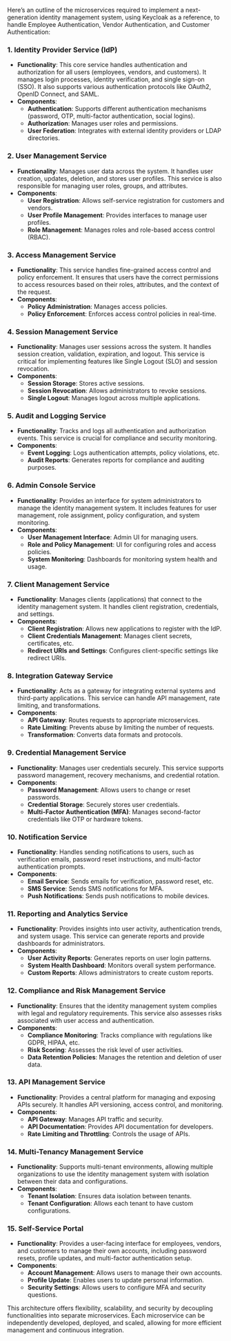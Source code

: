 Here’s an outline of the microservices required to implement a next-generation identity management system, using Keycloak as a reference, to handle Employee Authentication, Vendor Authentication, and Customer Authentication:

### 1. **Identity Provider Service (IdP)**
   - **Functionality**: This core service handles authentication and authorization for all users (employees, vendors, and customers). It manages login processes, identity verification, and single sign-on (SSO). It also supports various authentication protocols like OAuth2, OpenID Connect, and SAML.
   - **Components**:
     - **Authentication**: Supports different authentication mechanisms (password, OTP, multi-factor authentication, social logins).
     - **Authorization**: Manages user roles and permissions.
     - **User Federation**: Integrates with external identity providers or LDAP directories.
   
### 2. **User Management Service**
   - **Functionality**: Manages user data across the system. It handles user creation, updates, deletion, and stores user profiles. This service is also responsible for managing user roles, groups, and attributes.
   - **Components**:
     - **User Registration**: Allows self-service registration for customers and vendors.
     - **User Profile Management**: Provides interfaces to manage user profiles.
     - **Role Management**: Manages roles and role-based access control (RBAC).

### 3. **Access Management Service**
   - **Functionality**: This service handles fine-grained access control and policy enforcement. It ensures that users have the correct permissions to access resources based on their roles, attributes, and the context of the request.
   - **Components**:
     - **Policy Administration**: Manages access policies.
     - **Policy Enforcement**: Enforces access control policies in real-time.

### 4. **Session Management Service**
   - **Functionality**: Manages user sessions across the system. It handles session creation, validation, expiration, and logout. This service is critical for implementing features like Single Logout (SLO) and session revocation.
   - **Components**:
     - **Session Storage**: Stores active sessions.
     - **Session Revocation**: Allows administrators to revoke sessions.
     - **Single Logout**: Manages logout across multiple applications.

### 5. **Audit and Logging Service**
   - **Functionality**: Tracks and logs all authentication and authorization events. This service is crucial for compliance and security monitoring.
   - **Components**:
     - **Event Logging**: Logs authentication attempts, policy violations, etc.
     - **Audit Reports**: Generates reports for compliance and auditing purposes.

### 6. **Admin Console Service**
   - **Functionality**: Provides an interface for system administrators to manage the identity management system. It includes features for user management, role assignment, policy configuration, and system monitoring.
   - **Components**:
     - **User Management Interface**: Admin UI for managing users.
     - **Role and Policy Management**: UI for configuring roles and access policies.
     - **System Monitoring**: Dashboards for monitoring system health and usage.

### 7. **Client Management Service**
   - **Functionality**: Manages clients (applications) that connect to the identity management system. It handles client registration, credentials, and settings.
   - **Components**:
     - **Client Registration**: Allows new applications to register with the IdP.
     - **Client Credentials Management**: Manages client secrets, certificates, etc.
     - **Redirect URIs and Settings**: Configures client-specific settings like redirect URIs.

### 8. **Integration Gateway Service**
   - **Functionality**: Acts as a gateway for integrating external systems and third-party applications. This service can handle API management, rate limiting, and transformations.
   - **Components**:
     - **API Gateway**: Routes requests to appropriate microservices.
     - **Rate Limiting**: Prevents abuse by limiting the number of requests.
     - **Transformation**: Converts data formats and protocols.

### 9. **Credential Management Service**
   - **Functionality**: Manages user credentials securely. This service supports password management, recovery mechanisms, and credential rotation.
   - **Components**:
     - **Password Management**: Allows users to change or reset passwords.
     - **Credential Storage**: Securely stores user credentials.
     - **Multi-Factor Authentication (MFA)**: Manages second-factor credentials like OTP or hardware tokens.

### 10. **Notification Service**
   - **Functionality**: Handles sending notifications to users, such as verification emails, password reset instructions, and multi-factor authentication prompts.
   - **Components**:
     - **Email Service**: Sends emails for verification, password reset, etc.
     - **SMS Service**: Sends SMS notifications for MFA.
     - **Push Notifications**: Sends push notifications to mobile devices.

### 11. **Reporting and Analytics Service**
   - **Functionality**: Provides insights into user activity, authentication trends, and system usage. This service can generate reports and provide dashboards for administrators.
   - **Components**:
     - **User Activity Reports**: Generates reports on user login patterns.
     - **System Health Dashboard**: Monitors overall system performance.
     - **Custom Reports**: Allows administrators to create custom reports.

### 12. **Compliance and Risk Management Service**
   - **Functionality**: Ensures that the identity management system complies with legal and regulatory requirements. This service also assesses risks associated with user access and authentication.
   - **Components**:
     - **Compliance Monitoring**: Tracks compliance with regulations like GDPR, HIPAA, etc.
     - **Risk Scoring**: Assesses the risk level of user activities.
     - **Data Retention Policies**: Manages the retention and deletion of user data.

### 13. **API Management Service**
   - **Functionality**: Provides a central platform for managing and exposing APIs securely. It handles API versioning, access control, and monitoring.
   - **Components**:
     - **API Gateway**: Manages API traffic and security.
     - **API Documentation**: Provides API documentation for developers.
     - **Rate Limiting and Throttling**: Controls the usage of APIs.

### 14. **Multi-Tenancy Management Service**
   - **Functionality**: Supports multi-tenant environments, allowing multiple organizations to use the identity management system with isolation between their data and configurations.
   - **Components**:
     - **Tenant Isolation**: Ensures data isolation between tenants.
     - **Tenant Configuration**: Allows each tenant to have custom configurations.

### 15. **Self-Service Portal**
   - **Functionality**: Provides a user-facing interface for employees, vendors, and customers to manage their own accounts, including password resets, profile updates, and multi-factor authentication setup.
   - **Components**:
     - **Account Management**: Allows users to manage their own accounts.
     - **Profile Update**: Enables users to update personal information.
     - **Security Settings**: Allows users to configure MFA and security questions.

This architecture offers flexibility, scalability, and security by decoupling functionalities into separate microservices. Each microservice can be independently developed, deployed, and scaled, allowing for more efficient management and continuous integration.
